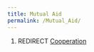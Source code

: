 ```yaml
---
title: Mutual Aid
permalink: /Mutual_Aid/
---
```


1.  REDIRECT [Cooperation](Cooperation "wikilink")